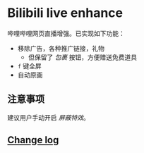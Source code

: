 # Bilibili live enhance

哔哩哔哩网页直播增强。已实现如下功能：

- 移除广告，各种推广链接，礼物
  - 但保留了 _包裹_ 按钮，方便赠送免费道具
- `f` 键全屏
- 自动原画

## 注意事项

建议用户手动开启 _屏蔽特效_。

## [Change log](./changelog.md)
